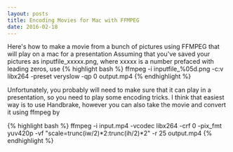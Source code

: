 ```yaml
---
layout: posts
title: Encoding Movies for Mac with FFMPEG
date: 2016-02-18
---
```


Here's how to make a movie from a bunch of pictures using FFMPEG that will play on a mac for a presentation
Assuming that you've saved your pictures as inputfile_xxxxx.png, where xxxxx is a number prefaced with leading zeros, use
{% highlight bash %}
ffmpeg -i inputfile_%05d.png -c:v libx264 -preset veryslow -qp 0 output.mp4
{% endhighlight %}

Unfortunately, you probably will need to make sure that it can play in a presentation, so you need to play some encoding tricks.
I think that easiest way is to use Handbrake, however you can also take the movie and convert it using ffmpeg by

{% highlight bash %}
ffmpeg -i input.mp4 -vcodec libx264 -crf 0 -pix_fmt yuv420p -vf "scale=trunc(iw/2)*2:trunc(ih/2)*2" -r 25 output.mp4
{% endhighlight %}